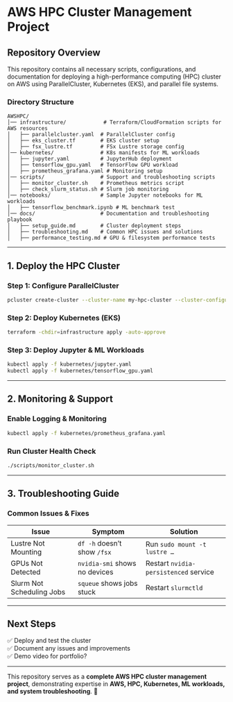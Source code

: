 # AWS HPC Cluster Management Project

## Repository Overview
This repository contains all necessary scripts, configurations, and documentation for deploying a high-performance computing (HPC) cluster on AWS using ParallelCluster, Kubernetes (EKS), and parallel file systems.

### **Directory Structure**
```
AWSHPC/
│── infrastructure/            # Terraform/CloudFormation scripts for AWS resources
│   ├── parallelcluster.yaml  # ParallelCluster config
│   ├── eks_cluster.tf        # EKS cluster setup
│   ├── fsx_lustre.tf         # FSx Lustre storage config
│── kubernetes/               # K8s manifests for ML workloads
│   ├── jupyter.yaml          # JupyterHub deployment
│   ├── tensorflow_gpu.yaml   # TensorFlow GPU workload
│   ├── prometheus_grafana.yaml # Monitoring setup
│── scripts/                  # Support and troubleshooting scripts
│   ├── monitor_cluster.sh    # Prometheus metrics script
│   ├── check_slurm_status.sh # Slurm job monitoring
│── notebooks/                # Sample Jupyter notebooks for ML workloads
│   ├── tensorflow_benchmark.ipynb # ML benchmark test
│── docs/                     # Documentation and troubleshooting playbook
│   ├── setup_guide.md        # Cluster deployment steps
│   ├── troubleshooting.md    # Common HPC issues and solutions
│   ├── performance_testing.md # GPU & filesystem performance tests
```

---

## **1. Deploy the HPC Cluster**
### **Step 1: Configure ParallelCluster**
```sh
pcluster create-cluster --cluster-name my-hpc-cluster --cluster-configuration infrastructure/parallelcluster.yaml
```

### **Step 2: Deploy Kubernetes (EKS)**
```sh
terraform -chdir=infrastructure apply -auto-approve
```

### **Step 3: Deploy Jupyter & ML Workloads**
```sh
kubectl apply -f kubernetes/jupyter.yaml
kubectl apply -f kubernetes/tensorflow_gpu.yaml
```

---

## **2. Monitoring & Support**
### **Enable Logging & Monitoring**
```sh
kubectl apply -f kubernetes/prometheus_grafana.yaml
```

### **Run Cluster Health Check**
```sh
./scripts/monitor_cluster.sh
```

---

## **3. Troubleshooting Guide**
### **Common Issues & Fixes**
| Issue | Symptom | Solution |
|-------|--------|----------|
| Lustre Not Mounting | `df -h` doesn’t show `/fsx` | Run `sudo mount -t lustre …` |
| GPUs Not Detected | `nvidia-smi` shows no devices | Restart `nvidia-persistenced` service |
| Slurm Not Scheduling Jobs | `squeue` shows jobs stuck | Restart `slurmctld` |

---

## **Next Steps**
✅ Deploy and test the cluster  
✅ Document any issues and improvements  
✅ Demo video for portfolio?

---
This repository serves as a **complete AWS HPC cluster management project**, demonstrating expertise in **AWS, HPC, Kubernetes, ML workloads, and system troubleshooting**. 🚀

